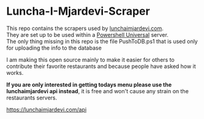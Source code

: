 # Luncha-I-Mjardevi-Scraper
This repo contains the scrapers used by [lunchaimjardevi.com](https://lunchaimjardevi.com).  
They are set up to be used within a [Powershell Universal](https://ironmansoftware.com/powershell-universal) server.  
The only thing missing in this repo is the file PushToDB.ps1 that is used only for uploading the info to the database

I am making this open source mainly to make it easier for others to contribute their favorite restaurants and because people have asked how it works.

**If you are only interested in getting todays menu please use the lunchaimjardevi api instead**, it is free and won't cause any strain on the restaurants servers.

https://lunchaimjardevi.com/api
